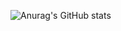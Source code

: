 ![Anurag's GitHub stats](https://github-readme-stats.vercel.app/api?username=tunggary&show_icons=true&theme=radical)
